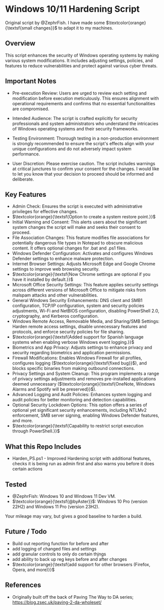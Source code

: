 # Windows 10/11 Hardening Script 
Original script by @ZephrFish. I have made some $\textcolor{orange}{\textsf{small changes}}$ to adapt it to my machines.

## Overview
This script enhances the security of Windows operating systems by making various system modifications. It includes adjusting settings, policies, and features to reduce vulnerabilities and protect against various cyber threats.

## Important Notes
- Pre-execution Review: Users are urged to review each setting and modification before execution meticulously. This ensures alignment with operational requirements and confirms that no essential functionalities are compromised.

- Intended Audience: The script is crafted explicitly for security professionals and system administrators who understand the intricacies of Windows operating systems and their security frameworks.

- Testing Environment: Thorough testing in a non-production environment is strongly recommended to ensure the script's effects align with your unique configurations and do not adversely impact system performance.

- User Discretion: Please exercise caution. The script includes warnings at critical junctures to confirm your consent for the changes. I would like to let you know that your decision to proceed should be informed and deliberate.

## Key Features
- Admin Check: Ensures the script is executed with administrative privileges for effective changes.
- $\textcolor{orange}{\textsf{Option to create a system restore point.}}$
- Initial Warning and Consent: This alerts users about the significant system changes the script will make and seeks their consent to proceed.
- File Association Changes: This feature modifies file associations for potentially dangerous file types in Notepad to obscure malicious content. It offers optional changes for .bat and .ps1 files.
- Windows Defender Configuration: Activates and configures Windows Defender settings to enhance malware protection.
- Internet Browser Settings: Adjusts Microsoft Edge and Google Chrome settings to improve web browsing security.
- $\textcolor{orange}{\textsf{Now Chrome settings are optional if you have it installed by default.}}$
- Microsoft Office Security Settings: This feature applies security settings across different versions of Microsoft Office to mitigate risks from malspam attacks and other vulnerabilities.
- General Windows Security Enhancements: DNS client and SMB1 configuration, TCP/IP configuration, system and security policies adjustments, Wi-Fi and NetBIOS configuration, disabling PowerShell 2.0, cryptography, and Kerberos configuration.
- Windows Remote Access, Removable Media, and Sharing/SMB Settings: Harden remote access settings, disable unnecessary features and protocols, and enforce security policies for file sharing.
- $\textcolor{orange}{\textsf{Added support for Spanish language systems when enabling verbose Windows event logging.}}$
- Biometrics and App Privacy: Adjusts settings to enhance privacy and security regarding biometrics and application permissions.
- Firewall Modifications: Enables Windows Firewall for all profiles, configures logging ($\textcolor{orange}{\textsf{fixed bug}}$), and blocks specific binaries from making outbound connections.
- Privacy Settings and System Cleanup: This program implements a range of privacy settings adjustments and removes pre-installed applications deemed unnecessary ($\textcolor{orange}{\textsf{OneNote, Windows Alarms and Spotify will be preserved}}$).
- Advanced Logging and Audit Policies: Enhances system logging and audit policies for better monitoring and detection capabilities.
- Optional Security Lockdown Options: This option offers a series of optional yet significant security enhancements, including NTLMv2 enforcement, SMB server signing, enabling Windows Defender features, and more.
- $\textcolor{orange}{\textsf{Capability to restrict script execution through PowerShell.}}$

## What this Repo Includes

- Harden_PS.ps1 - Improved Hardening script with additional features, checks it is being run as admin first and also warns you before it does certain actions

## Tested
  - @ZephrFish: Windows 10 and Windows 11 Dev VM.
  - $\textcolor{orange}{\textsf{@byAster}}$: Windows 10 Pro (version 22H2) and Windows 11 Pro (version 23H2).

Your mileage may vary, but gives a good baseline to harden a build.

## Future / Todo
- Build out reporting function for before and after
- add logging of changed files and settings
- add granular controls to only do certain thjngs
- add ability to back up reg keys before and after changes 
- $\textcolor{orange}{\textsf{add support for other browsers (Firefox, Opera, and more)}}$
  
## References
- Originally built off the back of Paving The Way to DA series; https://blog.zsec.uk/paving-2-da-wholeset/
